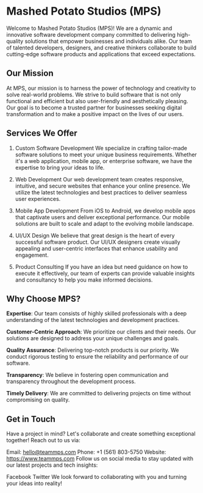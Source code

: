 # Mashed Potato Studios (MPS)

Welcome to Mashed Potato Studios (MPS)! We are a dynamic and innovative software development company committed to delivering high-quality solutions that empower businesses and individuals alike. Our team of talented developers, designers, and creative thinkers collaborate to build cutting-edge software products and applications that exceed expectations.

## Our Mission
At MPS, our mission is to harness the power of technology and creativity to solve real-world problems. We strive to build software that is not only functional and efficient but also user-friendly and aesthetically pleasing. Our goal is to become a trusted partner for businesses seeking digital transformation and to make a positive impact on the lives of our users.

## Services We Offer
1. Custom Software Development
We specialize in crafting tailor-made software solutions to meet your unique business requirements. Whether it's a web application, mobile app, or enterprise software, we have the expertise to bring your ideas to life.

2. Web Development
Our web development team creates responsive, intuitive, and secure websites that enhance your online presence. We utilize the latest technologies and best practices to deliver seamless user experiences.

3. Mobile App Development
From iOS to Android, we develop mobile apps that captivate users and deliver exceptional performance. Our mobile solutions are built to scale and adapt to the evolving mobile landscape.

4. UI/UX Design
We believe that great design is the heart of every successful software product. Our UI/UX designers create visually appealing and user-centric interfaces that enhance usability and engagement.

5. Product Consulting
If you have an idea but need guidance on how to execute it effectively, our team of experts can provide valuable insights and consultancy to help you make informed decisions.

## Why Choose MPS?
**Expertise**: Our team consists of highly skilled professionals with a deep understanding of the latest technologies and development practices.

**Customer-Centric Approach**: We prioritize our clients and their needs. Our solutions are designed to address your unique challenges and goals.

**Quality Assurance**: Delivering top-notch products is our priority. We conduct rigorous testing to ensure the reliability and performance of our software.

**Transparency**: We believe in fostering open communication and transparency throughout the development process.

**Timely Delivery**: We are committed to delivering projects on time without compromising on quality.

## Get in Touch
Have a project in mind? Let's collaborate and create something exceptional together! Reach out to us via:

Email: hello@teammps.com
Phone: +1 (561) 803-5750
Website: https://www.teammps.com
Follow us on social media to stay updated with our latest projects and tech insights:

Facebook
Twitter
We look forward to collaborating with you and turning your ideas into reality!

